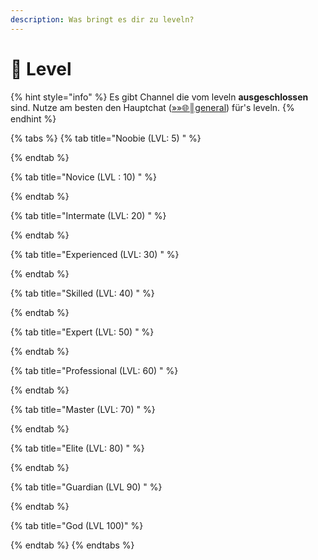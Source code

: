 ```yaml
---
description: Was bringt es dir zu leveln?
---
```


# 🔼 Level

{% hint style="info" %}
Es gibt Channel die vom leveln **ausgeschlossen** sind. Nutze am besten den Hauptchat ([»»🌐║general](https://discord.com/channels/820711921158062120/820711921358733357)) für's leveln.
{% endhint %}

{% tabs %}
{% tab title="Noobie (LVL: 5) " %}

{% endtab %}

{% tab title="Novice (LVL : 10) " %}

{% endtab %}

{% tab title="Intermate (LVL: 20) " %}

{% endtab %}

{% tab title="Experienced (LVL: 30) " %}

{% endtab %}

{% tab title="Skilled (LVL: 40) " %}

{% endtab %}

{% tab title="Expert (LVL: 50) " %}

{% endtab %}

{% tab title="Professional (LVL: 60) " %}

{% endtab %}

{% tab title="Master (LVL: 70) " %}

{% endtab %}

{% tab title="Elite (LVL: 80) " %}

{% endtab %}

{% tab title="Guardian (LVL 90) " %}

{% endtab %}

{% tab title="God (LVL 100)" %}

{% endtab %}
{% endtabs %}
